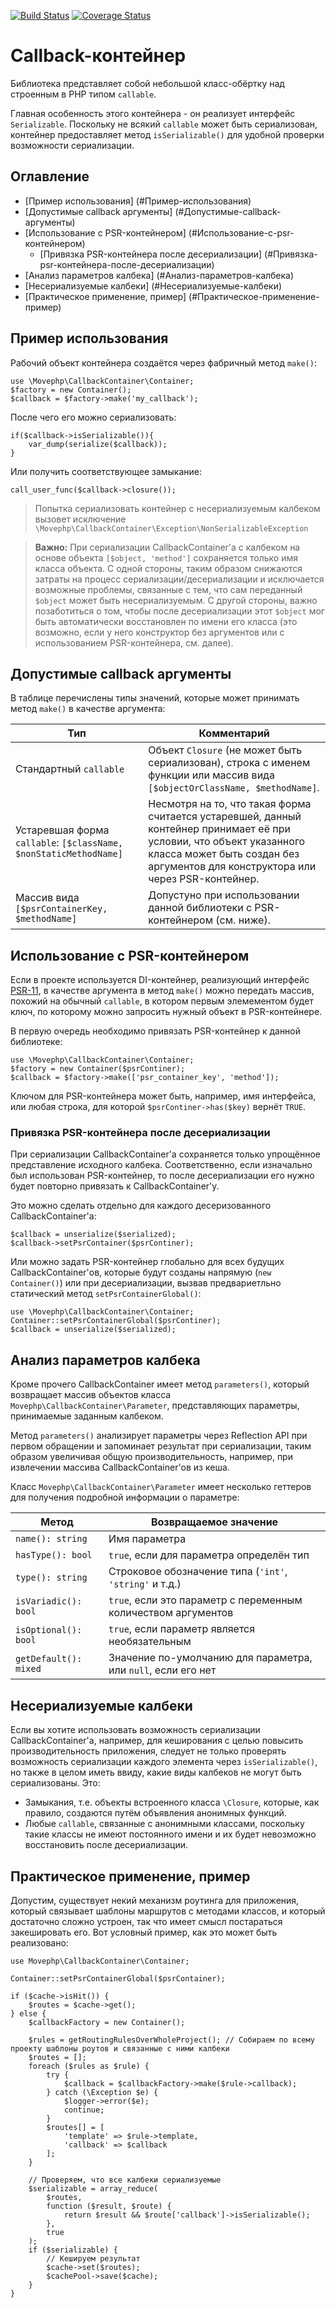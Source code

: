 [![Build Status](https://travis-ci.org/movephp/callback-container.svg?branch=master)](https://travis-ci.org/movephp/callback-container)
[![Coverage Status](https://coveralls.io/repos/github/movephp/callback-container/badge.svg?branch=master)](https://coveralls.io/github/movephp/callback-container?branch=master)

# Callback-контейнер

Библиотека представляет собой небольшой класс-обёртку над строенным 
в PHP типом `callable`.

Главная особенность этого контейнера - он реализует интерфейс 
`Serializable`. Поскольку не всякий `callable` может быть сериализован,
контейнер предоставляет метод `isSerializable()` для удобной проверки
возможности сериализации.

## Оглавление

* [Пример использования] (#Пример-использования)
* [Допустимые callback аргументы] (#Допустимые-callback-аргументы)
* [Использование с PSR-контейнером] (#Использование-с-psr-контейнером)
    * [Привязка PSR-контейнера после десериализации] (#Привязка-psr-контейнера-после-десериализации)
* [Анализ параметров калбека] (#Анализ-параметров-калбека)
* [Несериализуемые калбеки] (#Несериализуемые-калбеки)
* [Практическое применение, пример] (#Практическое-применение-пример)

## Пример использования

Рабочий объект контейнера создаётся через фабричный метод
`make()`:

    use \Movephp\CallbackContainer\Container;
    $factory = new Container();
    $callback = $factory->make('my_callback');
    
После чего его можно сериализовать:
    
    if($callback->isSerializable()){
        var_dump(serialize($callback));
    }
    
Или получить соответствующее замыкание:
    
    call_user_func($callback->closure());

> Попытка сериализовать контейнер с несериализуемым калбеком 
вызовет исключение 
`\Movephp\CallbackContainer\Exception\NonSerializableException`

> **Важно:** При сериализации CallbackContainer'а с калбеком на 
основе объекта `[$object, 'method']` сохраняется только имя 
класса объекта. С одной стороны, таким образом снижаются затраты
на процесс сериализации/десериализации и исключается возможные 
проблемы, связанные с тем, что сам переданный `$object` может
быть несериализуемым. С другой стороны, важно позаботиться
о том, чтобы после десериализации этот `$object` мог быть 
автоматически восстановлен по имени его класса (это возможно, если 
у него конструктор без аргументов или с использованием 
PSR-контейнера, см. далее).

## Допустимые callback аргументы

В таблице перечислены типы значений, которые может принимать 
метод `make()` в качестве аргумента:

Тип | Комментарий
--- | ---
Стандартный `callable` | Объект `Closure` (не может быть сериализован), строка с именем функции или массив вида `[$objectOrClassName, $methodName]`.
Устаревшая форма `callable`: `[$className, $nonStaticMethodName]` | Несмотря на то, что такая форма считается устаревшей, данный контейнер принимает её при условии, что объект указанного класса может быть создан без аргументов для конструктора или через PSR-контейнер.
Массив вида `[$psrContainerKey, $methodName]` | Допустуно при использовании данной библиотеки с PSR-контейнером (см. ниже).

## Использование с PSR-контейнером

Если в проекте используется DI-контейнер, реализующий 
интерфейс [PSR-11](http://www.php-fig.org/psr/psr-11/),
в качестве аргумента в метод `make()` можно передать массив,
похожий на обычный `callable`, в котором первым элемементом будет
ключ, по которому можно запросить нужный объект в PSR-контейнере.

В первую очередь необходимо привязать PSR-контейнер к данной библиотеке:

    use \Movephp\CallbackContainer\Container;
    $factory = new Container($psrContiner);
    $callback = $factory->make(['psr_container_key', 'method']);

Ключом для PSR-контейнера может быть, например, имя интерфейса, или
любая строка, для которой `$psrContiner->has($key)` вернёт `TRUE`.

### Привязка PSR-контейнера после десериализации

При сериализации CallbackContainer'а сохраняется только упрощённое
представление исходного калбека. Соответственно, если изначально
был использован PSR-контейнер, то после десериализации его нужно
будет повторно привязать к CallbackContainer'у.

Это можно сделать отдельно для каждого десеризованного 
CallbackContainer'а:

    $callback = unserialize($serialized);
    $callback->setPsrContainer($psrContiner);

Или можно задать PSR-контейнер глобально для всех будущих 
CallbackContainer'ов, которые будут созданы напрямую 
(`new Container()`) или при десериализации, вызвав предвариетльно
статический метод `setPsrContainerGlobal()`: 

    use \Movephp\CallbackContainer\Container;
    Container::setPsrContainerGlobal($psrContiner);
    $callback = unserialize($serialized);

## Анализ параметров калбека

Кроме прочего CallbackContainer имеет метод `parameters()`, который
возвращает массив объектов класса 
`Movephp\CallbackContainer\Parameter`, представляющих параметры,
принимаемые заданным калбеком.

Метод `parameters()` анализирует параметры через Reflection API
при первом обращении и запоминает результат при сериализации, 
таким образом увеличивая общую производительность, например, при
извлечении массива CallbackContainer'ов из кеша.

Класс `Movephp\CallbackContainer\Parameter` имеет несколько геттеров 
для получения подробной информации о параметре:

Метод | Возвращаемое значение
---|---
`name(): string` | Имя параметра 
`hasType(): bool` | `true`, если для параметра определён тип
`type(): string` | Строковое обозначение типа (`'int'`, `'string'` и т.д.)
`isVariadic(): bool` | `true`, если это параметр с переменным количеством аргументов
`isOptional(): bool` | `true`, если параметр является необязательным
`getDefault(): mixed` | Значение по-умолчанию для параметра, или `null`, если его нет

## Несериализуемые калбеки

Если вы хотите использовать возможность сериализации 
CallbackContainer'а, например, для кеширования с целью 
повысить производительность приложения, следует не только проверять
возможность сериализации каждого элемента через `isSerializable()`,
но также в целом иметь ввиду, какие виды калбеков не могут быть 
сериализованы. Это:

* Замыкания, т.е. объекты встроенного класса `\Closure`, которые, 
как правило, создаются путём объявления анонимных функций.
* Любые `callable`, связанные с анонимными классами, поскольку 
такие классы не имеют постоянного имени и их будет невозможно 
восстановить после десериализации.

## Практическое применение, пример

Допустим, существует некий механизм роутинга для приложения,
который связывает шаблоны маршрутов с методами классов, и который
достаточно сложно устроен, так что имеет смысл постараться 
закешировать его. Вот условный пример, как это может быть 
реализовано:

    use Movephp\CallbackContainer\Container;
    
    Container::setPsrContainerGlobal($psrContainer);
    
    if ($cache->isHit()) {
        $routes = $cache->get();
    } else {
        $callbackFactory = new Container();
    
        $rules = getRoutingRulesOverWholeProject(); // Собираем по всему проекту шаблоны роутов и связанные с ними калбеки
        $routes = [];
        foreach ($rules as $rule) {
            try {
                $callback = $callbackFactory->make($rule->callback);
            } catch (\Exception $e) {
                $logger->error($e);
                continue;
            }
            $routes[] = [
                'template' => $rule->template,
                'callback' => $callback
            ];
        }
    
        // Проверяем, что все калбеки сериализуемые
        $serializable = array_reduce(
            $routes,
            function ($result, $route) {
                return $result && $route['callback']->isSerializable();
            },
            true
        );
        if ($serializable) {
            // Кешируем результат
            $cache->set($routes);
            $cachePool->save($cache);
        }
    }